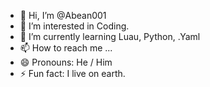 - 👋 Hi, I’m @Abean001
- 👀 I’m interested in Coding.
- 🌱 I’m currently learning Luau, Python, .Yaml
- 📫 How to reach me ...
- 😄 Pronouns: He / Him
- ⚡ Fun fact: I live on earth.

<!---
Abean001/Abean001 is a ✨ special ✨ repository because its `README.md` (this file) appears on your GitHub profile.
You can click the Preview link to take a look at your changes.
--->

